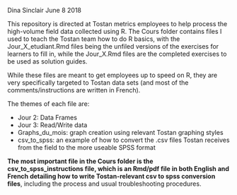 Dina Sinclair June 8 2018

This repository is directed at Tostan metrics employees to help process the high-volume field data collected using R.
The Cours folder contains files I used to teach the Tostan team how to do R basics, with the Jour_X_etudiant.Rmd files being the unfiled
versions of the exercises for learners to fill in, while the Jour_X.Rmd files are the completed exercises to be used as solution guides.

While these files are meant to get employees up to speed on R, they are very specifically targeted to Tostan data sets (and most of the
comments/instructions are written in French).

The themes of each file are:
 - Jour 2: Data Frames
 - Jour 3: Read/Write data
 - Graphs_du_mois: graph creation using relevant Tostan graphing styles
 - csv_to_spss: an example of how to convert the .csv files Tostan receives from the field to the more useable SPSS format
 
 **The most important file in the Cours folder is the csv_to_spss_instructions file, which is an Rmd/pdf file in both English and French 
 detailing how to write Tostan-relevant csv to spss conversion files**, including the process and usual troubleshooting procedures.


